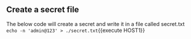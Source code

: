 ## Create a secret file 

The below code will create a secret and write it in a file called secret.txt
`echo -n 'admin@123' > ./secret.txt`{{execute HOST1}}